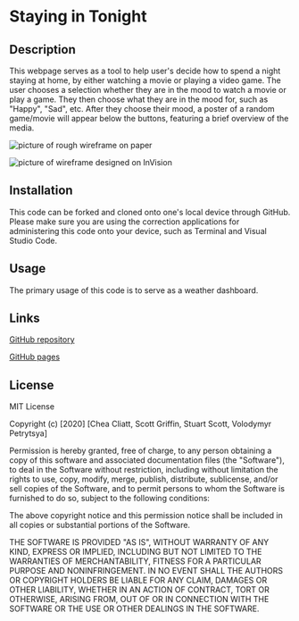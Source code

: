 # Staying in Tonight

## Description
This webpage serves as a tool to help user's decide how to spend a night staying at home, by either watching a movie or playing a video game. The user chooses a selection whether they are in the mood to watch a movie or play a game. They then choose what they are in the mood for, such as "Happy", "Sad", etc. After they choose their mood, a poster of a random game/movie will appear below the buttons, featuring a brief overview of the media.

![picture of rough wireframe on paper](Assets/wireframe-1.jpg)

![picture of wireframe designed on InVision](Assets/InVision-wireframe-1.jpg)


## Installation

This code can be forked and cloned onto one's local device through GitHub. Please make sure you are using the correction applications for administering this code onto your device, such as Terminal and Visual Studio Code.

## Usage

The primary usage of this code is to serve as a weather dashboard.

## Links
[GitHub repository](https://github.com/cheacliatt/gt-Project-One "Repository")

[GitHub pages](https://cheacliatt.github.io/gt-Project-One/ "Pages")

## License

MIT License

Copyright (c) [2020] [Chea Cliatt, Scott Griffin, Stuart Scott, Volodymyr Petrytsya]

Permission is hereby granted, free of charge, to any person obtaining a copy
of this software and associated documentation files (the "Software"), to deal
in the Software without restriction, including without limitation the rights
to use, copy, modify, merge, publish, distribute, sublicense, and/or sell
copies of the Software, and to permit persons to whom the Software is
furnished to do so, subject to the following conditions:

The above copyright notice and this permission notice shall be included in all
copies or substantial portions of the Software.

THE SOFTWARE IS PROVIDED "AS IS", WITHOUT WARRANTY OF ANY KIND, EXPRESS OR
IMPLIED, INCLUDING BUT NOT LIMITED TO THE WARRANTIES OF MERCHANTABILITY,
FITNESS FOR A PARTICULAR PURPOSE AND NONINFRINGEMENT. IN NO EVENT SHALL THE
AUTHORS OR COPYRIGHT HOLDERS BE LIABLE FOR ANY CLAIM, DAMAGES OR OTHER
LIABILITY, WHETHER IN AN ACTION OF CONTRACT, TORT OR OTHERWISE, ARISING FROM,
OUT OF OR IN CONNECTION WITH THE SOFTWARE OR THE USE OR OTHER DEALINGS IN THE
SOFTWARE.